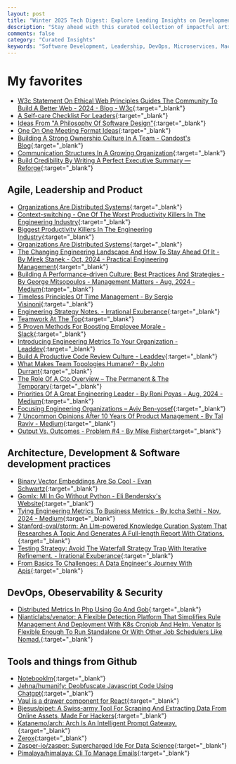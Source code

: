 ```yaml
---
layout: post
title: "Winter 2025 Tech Digest: Explore Leading Insights on Development, Leadership, and Ops"
description: "Stay ahead with this curated collection of impactful articles and resources on software development, insightful leadership practices, and cutting-edge operational strategies. Explore these handpicked reads to optimize your tech skills and knowledge."
comments: false
category: "Curated Insights"
keywords: "Software Development, Leadership, DevOps, Microservices, Machine Learning, Architecture, Kubernetes, Prometheus, Alerting, Security, Agile, Engineering Culture, Team Management, Communication, Design Thinking" 
---
```


<!-- markdownlint-disable MD033 MD020 MD025-->
# My favorites<a name="favorites"></a>

- [W3c Statement On Ethical Web Principles Guides The Community To Build A Better Web - 2024 - Blog - W3c](https://www.w3.org/blog/2024/w3c-statement-on-ethical-web-principles-guides-the-community-to-build-a-better-web/){:target="_blank"}
- [A Self-care Checklist For Leaders](https://hbr.org/2024/09/a-self-care-checklist-for-leaders?ref=techmanagerweekly.com){:target="_blank"}
- [Ideas From "A Philosophy Of Software Design"](https://www.16elt.com/2024/09/25/first-book-of-byte-sized-tech/?_bhlid=ee6cc1d3ad92f4c150bedfba09fe5f7b396bcbab){:target="_blank"}
- [One On One Meeting Format Ideas](https://marcgg.com/blog/2021/03/27/one-on-one-format/?_bhlid=93076c018df5bf85ef2f505421ad68410c4279cc){:target="_blank"}
- [Building A Strong Ownership Culture In A Team - Candost's Blog](https://candost.blog/strong-ownership-culture-in-a-team/){:target="_blank"}
- [Communication Structures In A Growing Organization](https://jessitron.com/2024/11/24/communication-structures-in-a-growing-organization/?_bhlid=2bb9659642d102e60c3ddff2592ebf9ed15f46e9){:target="_blank"}
- [Build Credibility By Writing A Perfect Executive Summary — Reforge](https://www.reforge.com/blog/executive-summary){:target="_blank"}

## Agile, Leadership and Product<a name="agile"></a> 

- [Organizations Are Distributed Systems](https://www.industrialempathy.com/posts/organizations-are-distributed-systems/){:target="_blank"}
- [Context-switching - One Of The Worst Productivity Killers In The Engineering Industry](https://newsletter.eng-leadership.com/p/context-switching-one-of-the-worst){:target="_blank"}
- [Biggest Productivity Killers In The Engineering Industry](https://newsletter.eng-leadership.com/p/biggest-productivity-killers-in-the){:target="_blank"}
- [Organizations Are Distributed Systems](https://www.industrialempathy.com/posts/organizations-are-distributed-systems/){:target="_blank"}
- [The Changing Engineering Landscape And How To Stay Ahead Of It - By Mirek Stanek - Oct, 2024 - Practical Engineering Management](https://blog.practicalengineering.management/the-changing-engineering-landscape-and-how-to-stay-ahead-of-it-1bcdf9d63f6a){:target="_blank"}
- [Building A Performance-driven Culture: Best Practices And Strategies - By George Mitsopoulos - Management Matters - Aug, 2024 - Medium](https://medium.com/management-matters/building-a-performance-driven-culture-best-practices-and-strategies-c65cf8fd0b73){:target="_blank"}
- [Timeless Principles Of Time Management - By Sergio Visinoni](https://makemeacto.substack.com/p/timeless-principles-of-time-management?_bhlid=dbe012d4df73f54e29dc0a60cc5babf5b2f214b2){:target="_blank"}
- [Engineering Strategy Notes. - Irrational Exuberance](https://lethain.com/strategy-notes/){:target="_blank"}
- [Teamwork At The Top](https://hbr.org/2024/09/teamwork-at-the-top){:target="_blank"}
- [5 Proven Methods For Boosting Employee Morale - Slack](https://slack.com/intl/en-gb/blog/collaboration/methods-boosting-employee-morale?ref=techmanagerweekly.com){:target="_blank"}
- [Introducing Engineering Metrics To Your Organization - Leaddev](https://leaddev.com/process/introducing-engineering-metrics-your-organization){:target="_blank"}
- [Build A Productive Code Review Culture - Leaddev](https://leaddev.com/process/build-productive-code-review-culture){:target="_blank"}
- [What Makes Team Topologies Humane? - By John Durrant](https://humancentricengineering.substack.com/p/what-makes-team-topologies-humane?r=2cl93o&triedRedirect=true){:target="_blank"}
- [The Role Of A Cto Overview – The Permanent & The Temporary](https://tsh.io/blog/the-role-of-a-cto/?ref=techmanagerweekly.com){:target="_blank"}
- [Priorities Of A Great Engineering Leader - By Roni Poyas - Aug, 2024 - Medium](https://medium.com/@rrpinc/priorities-of-a-great-engineering-leader-9bba11bd005d){:target="_blank"}
- [Focusing Engineering Organizations – Aviv Ben-yosef](https://avivbenyosef.com/focusing-engineering-organizations/?ref=techmanagerweekly.com){:target="_blank"}
- [7 Uncommon Opinions After 10 Years Of Product Management - By Tal Raviv - Medium](https://medium.com/@talraviv/7-uncommon-opinions-after-10-years-of-product-management-b3b5e69c255e){:target="_blank"}
- [Output Vs. Outcomes - Problem #4 - By Mike Fisher](https://mikefisher.substack.com/p/output-vs-outcomes-problem-4?publication_id=954313&post_id=149757018&isFreemail=true&r=2hhaa4&triedRedirect=true){:target="_blank"}

## Architecture, Development & Software development practices <a name="development"></a>

- [Binary Vector Embeddings Are So Cool - Evan Schwartz](https://emschwartz.me/binary-vector-embeddings-are-so-cool/){:target="_blank"}
- [Gomlx: Ml In Go Without Python - Eli Bendersky's Website](https://eli.thegreenplace.net/2024/gomlx-ml-in-go-without-python/){:target="_blank"}
- [Tying Engineering Metrics To Business Metrics - By Iccha Sethi - Nov, 2024 - Medium](https://icchasethi.medium.com/tying-engineering-metrics-to-business-metrics-f4df7651e026){:target="_blank"}
- [Stanford-oval/storm: An Llm-powered Knowledge Curation System That Researches A Topic And Generates A Full-length Report With Citations.](https://github.com/stanford-oval/storm){:target="_blank"}
- [Testing Strategy: Avoid The Waterfall Strategy Trap With Iterative Refinement. - Irrational Exuberance](https://lethain.com/testing-strategy-iterative-refinement/?_bhlid=0db700f45e734b172ef39002c17e93274ef33bdb){:target="_blank"}
- [From Basics To Challenges: A Data Engineer's Journey With Apis](https://seattledataguy.substack.com/p/from-basics-to-challenges-a-data?publication_id=21105&post_id=149503032&isFreemail=true&r=1kb8np&triedRedirect=true){:target="_blank"}

## DevOps, Obeservability & Security<a name="devops"></a>

- [Distributed Metrics In Php Using Go And Gob](https://tqdev.com/2024-distributed-metrics-in-php-using-go-and-gob){:target="_blank"}
- [Nianticlabs/venator: A Flexible Detection Platform That Simplifies Rule Management And Deployment With K8s Cronjob And Helm. Venator Is Flexible Enough To Run Standalone Or With Other Job Schedulers Like Nomad.](https://github.com/nianticlabs/venator){:target="_blank"}

## Tools and things from Github <a name="tools"></a>

- [Notebooklm](https://notebooklm.google.com/){:target="_blank"}
- [Jehna/humanify: Deobfuscate Javascript Code Using Chatgpt](https://github.com/jehna/humanify){:target="_blank"}
- [Vaul is a drawer component for React](https://vaul.emilkowal.ski/inputs){:target="_blank"}
- [Bjesus/pipet: A Swiss-army Tool For Scraping And Extracting Data From Online Assets, Made For Hackers](https://github.com/bjesus/pipet){:target="_blank"}
- [Katanemo/arch: Arch Is An Intelligent Prompt Gateway.](https://github.com/katanemo/arch?tab=readme-ov-file#quickstart){:target="_blank"}
- [Zerox](https://github.com/getomni-ai/zerox){:target="_blank"}
- [Zasper-io/zasper: Supercharged Ide For Data Science](https://github.com/zasper-io/zasper){:target="_blank"}
- [Pimalaya/himalaya: Cli To Manage Emails](https://github.com/pimalaya/himalaya){:target="_blank"}
